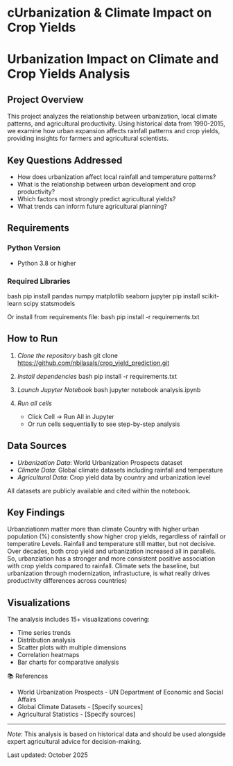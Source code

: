 # cUrbanization &amp; Climate Impact on Crop Yields

# Urbanization Impact on Climate and Crop Yields Analysis

## Project Overview

This project analyzes the relationship between urbanization, local climate patterns, and agricultural productivity. Using historical data from 1990-2015, we examine how urban expansion affects rainfall patterns and crop yields, providing insights for farmers and agricultural scientists.

## Key Questions Addressed

- How does urbanization affect local rainfall and temperature patterns?
- What is the relationship between urban development and crop productivity?
- Which factors most strongly predict agricultural yields?
- What trends can inform future agricultural planning?

##  Requirements

### Python Version
- Python 3.8 or higher

### Required Libraries
bash
pip install pandas numpy matplotlib seaborn jupyter
pip install scikit-learn scipy statsmodels


Or install from requirements file:
bash
pip install -r requirements.txt


##  How to Run

1. *Clone the repository*
bash
git clone https://github.com/nbilasals/crop_yield_prediction.git


2. *Install dependencies*
bash
pip install -r requirements.txt


3. *Launch Jupyter Notebook*
bash
jupyter notebook analysis.ipynb


4. *Run all cells*
   - Click Cell → Run All in Jupyter
   - Or run cells sequentially to see step-by-step analysis

## Data Sources

- *Urbanization Data*: World Urbanization Prospects dataset
- *Climate Data*: Global climate datasets including rainfall and temperature
- *Agricultural Data*: Crop yield data by country and urbanization level

All datasets are publicly available and cited within the notebook.

##  Key Findings
Urbanziationm matter more than climate
Country with higher urban population (%) consistently show higher crop yields, regardless of rainfall or temperatire Levels.
Rainfall and temperature still matter, but not decisive.
Over decades, both crop yield and urbanization increased all in parallels.
So, urbanziation has a stronger and more consistent positive association with crop yields compared to rainfall. Climate sets the baseline, but urbanization through modernization, infrastucture, is what really drives productivity differences across countries)


##  Visualizations

The analysis includes 15+ visualizations covering:
- Time series trends
- Distribution analysis
- Scatter plots with multiple dimensions
- Correlation heatmaps
- Bar charts for comparative analysis


 📚 References

- World Urbanization Prospects - UN Department of Economic and Social Affairs
- Global Climate Datasets - [Specify sources]
- Agricultural Statistics - [Specify sources]


---

*Note*: This analysis is based on historical data and should be used alongside expert agricultural advice for decision-making.

Last updated: October 2025

